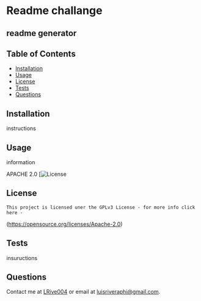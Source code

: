 # Readme challange
  ## readme generator 

  ## Table of Contents
  - [Installation](#installation)
  - [Usage](#usage)
  - [License](#license)
  - [Tests](#tests)
  - [Questions](#questions)

  ## Installation
  instructions
  ## Usage
  information
  
  APACHE 2.0
  [![License](https://img.shields.io/badge/License-Apache_2.0-blue.svg)
  ## License
    This project is licensed uner the GPLv3 License - for more info click here -
  (https://opensource.org/licenses/Apache-2.0)
  ## Tests
  insuructions
  ## Questions
  Contact me at [LRive004](https://github.com/LRive004) or email at luisriveraphi@gmail.com.
